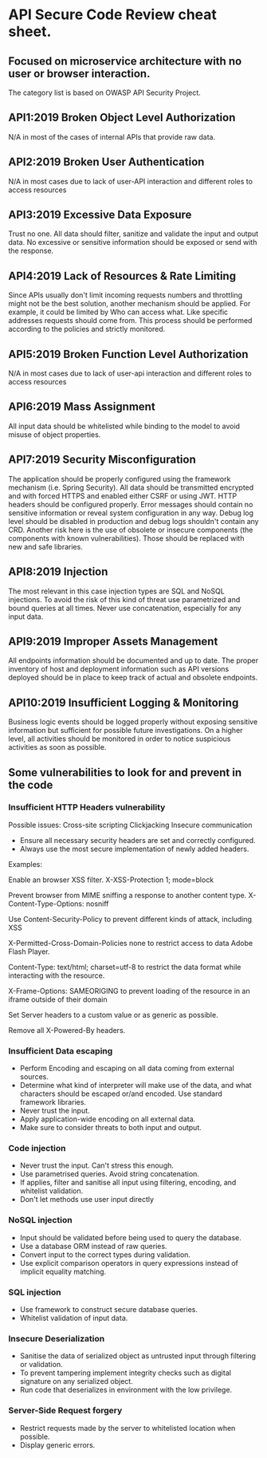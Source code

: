 #  API Secure Code Review cheat sheet. 
##  Focused on microservice architecture with no user or browser interaction.

The category list is based on OWASP API Security Project.

##  API1:2019 Broken Object Level Authorization
N/A in most of the cases of internal APIs that provide raw data.

##  API2:2019 Broken User Authentication
N/A in most cases due to lack of user-API interaction and different roles to access resources 

## API3:2019 Excessive Data Exposure

Trust no one. All data should filter, sanitize and validate the input and output data.
No excessive or sensitive information should be exposed or send with the response.

## API4:2019 Lack of Resources & Rate Limiting
Since APIs usually don't limit incoming requests numbers and throttling might not be the best solution, another mechanism should be applied. 
For example, it could be limited by Who can access what. Like specific addresses requests should come from. 
This process should be performed according to the policies and strictly monitored.

## API5:2019 Broken Function Level Authorization
N/A in most cases due to lack of user-api interaction and different roles to access resources 

## API6:2019 Mass Assignment
All input data should be whitelisted while binding to the model to avoid misuse of object properties. 

## API7:2019 Security Misconfiguration
The application should be properly configured using the framework mechanism (i.e. Spring Security). All data should be transmitted encrypted and with forced HTTPS and enabled either CSRF or using JWT.
HTTP headers should be configured properly. Error messages should contain no sensitive information or reveal system configuration in any way.
Debug log level should be disabled in production and debug logs shouldn't contain any CRD.
Another risk here is the use of obsolete or insecure components (the components with known vulnerabilities). Those should be replaced with new and safe libraries.

## API8:2019 Injection
The most relevant in this case injection types are SQL and NoSQL injections.
To avoid the risk of this kind of threat use parametrized and bound queries at all times. 
Never use concatenation, especially for any input data. 

## API9:2019 Improper Assets Management
All endpoints information should be documented and up to date. The proper inventory of host and deployment information such as API versions deployed should be in place to keep track of actual and obsolete endpoints.

## API10:2019 Insufficient Logging & Monitoring
Business logic events should be logged properly without exposing sensitive information but sufficient for possible future investigations.
On a higher level, all activities should be monitored in order to notice suspicious activities as soon as possible.

## Some vulnerabilities to look for and prevent in the code

### Insufficient HTTP Headers vulnerability

Possible issues: 
Cross-site scripting
Clickjacking
Insecure communication

* Ensure all necessary security headers are set and correctly configured.
* Always use the most secure implementation of newly added headers.

Examples:

Enable an browser XSS filter.
X-XSS-Protection 1; mode=block

Prevent browser from MIME sniffing a response to another content type.
X-Content-Type-Options: nosniff

Use Content-Security-Policy to prevent different kinds of attack, including XSS

X-Permitted-Cross-Domain-Policies  none 
to restrict access to data Adobe Flash Player. 

Content-Type: text/html; charset=utf-8
to restrict the data format while interacting with the resource.

X-Frame-Options: SAMEORIGING
to prevent loading of the resource in an iframe outside of their domain

Set Server headers to a custom value or as generic as possible.

Remove all X-Powered-By headers.


### Insufficient Data escaping

* Perform Encoding and escaping on all data coming from external sources.
* Determine what kind of interpreter will make use of the data, and what characters should be escaped or/and encoded. Use standard framework libraries.
* Never trust the input.
* Apply application-wide encoding on all external data.
* Make sure to consider threats to both input and output.

### Code injection

* Never trust the input. Can't stress this enough.
* Use parametrised queries. Avoid string concatenation.
* If applies, filter and sanitise all input using filtering, encoding, and whitelist validation. 
* Don't let methods use user input directly


### NoSQL injection

* Input should be validated before being used to query the database. 
* Use a database ORM instead of raw queries.
* Convert input to the correct types during validation.
* Use explicit comparison operators in query expressions instead of implicit equality matching. 

### SQL injection

* Use framework to construct secure database queries.
* Whitelist validation of input data. 

### Insecure Deserialization 

* Sanitise the data of serialized object as untrusted input through filtering or validation.
* To prevent tampering implement integrity checks such as digital signature  on any serialized object.
* Run code that deserializes  in environment with the low privilege.

### Server-Side Request forgery

* Restrict requests made by the server to whitelisted location when possible.
* Display generic errors.

